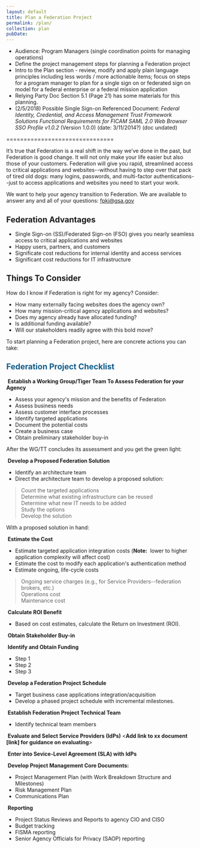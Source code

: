 ```yaml
---
layout: default
title: Plan a Federation Project
permalink: /plan/
collection: plan
pubDate: 
---
```


- Audience: Program Managers (single coordination points for managing operations)
- Define the project management steps for planning a Federation project 
- Intro to the Plan section - review, modify and apply plain language principles including less words / more actionable items; focus on steps for a program manager to plan for a single sign on or federated sign on model for a federal enterprise or a federal mission application
- Relying Party Doc Section 5.1 (Page 21) has some materials for this planning.
- (2/5/2018) Possible Single Sign-on Referenced Document: _Federal Identity, Credential, and Access Management Trust Framework Solutions Functional Requirements for FICAM SAML 2.0 Web Browser SSO Profile v1.0.2_ (Version 1.0.0) (date: 3/11/2014?) (doc undated)

===============================

It’s true that Federation is a real shift in the way we’ve done in the past, but Federation is good change.  It will not only make your life easier but also those of your customers.  Federation will give you rapid, streamlined access to critical applications and websites--without having to step over that pack of tired old dogs:  many logins, passwords, and multi-factor authentications--just to access applications and websites you need to start your work.  

We want to help your agency transition to Federation. We are available to answer any and all of your questions: fpki@gsa.gov

## Federation Advantages 

* Single Sign-on (SS)/Federated Sign-on (FSO) gives you nearly seamless access to critical applications and websites
* Happy users, partners, and customers
* Significate cost reductions for internal identity and access services
* Significant cost reductions for IT infrastructure


## Things To Consider
How do I know if Federation is right for my agency?  Consider:

* How many externally facing websites does the agency own?
* How many mission-critical agency applications and websites?
* Does my agency already have allocated funding?
* Is additional funding available?
* Will our stakeholders readily agree with this bold move? 

To start planning a Federation project, here are concrete actions you can take: 

## <span style="color: #0C5C89">**Federation Project Checklist**</span>

<i class="fa fa-check-square-o"></i> &nbsp;**Establish a Working Group/Tiger Team To Assess Federation for your Agency**
* Assess your agency's mission and the benefits of Federation
* Assess business needs
* Assess customer interface processes
* Identify targeted applications
* Document the potential costs
* Create a business case
* Obtain preliminary stakeholder buy-in

After the WG/TT concludes its assessment and you get the green light:

<i class="fa fa-check-square-o"></i> &nbsp;**Develop a Proposed Federation Solution**
* Identify an architecture team
* Direct the architecture team to develop a proposed solution:
> Count the targeted applications<br>
> Determine what existing infrastructure can be reused<br>
> Determine what new IT needs to be added<br>
> Study the options<br>
> Develop the solution<br>

With a proposed solution in hand:

<i class="fa fa-check-square-o"></i> &nbsp;**Estimate the Cost**
* Estimate targeted application integration costs (**Note:**&nbsp;&nbsp;lower to higher application complexity will affect cost)
* Estimate the cost to modify each application's authentication method
* Estimate ongoing, life-cycle costs
> Ongoing service charges (e.g., for Service Providers--federation brokers, etc.)<br>
> Operations cost<br>
> Maintenance cost

<i class="fa fa-check-square-o"></i> &nbsp;**Calculate ROI Benefit** 
* Based on cost estimates, calculate the Return on Investment (ROI).

<i class="fa fa-check-square-o"></i> &nbsp;**Obtain Stakeholder Buy-in**

<i class="fa fa-check-square-o"></i> &nbsp;**Identify and Obtain Funding**
* Step 1
* Step 2
* Step 3

<i class="fa fa-check-square-o"></i> &nbsp;**Develop a Federation Project Schedule** 
* Target business case applications integration/acquisition
* Develop a phased project schedule with incremental milestones.

<i class="fa fa-check-square-o"></i> &nbsp;**Establish Federation Project Technical Team**
* Identify technical team members

<i class="fa fa-check-square-o"></i> &nbsp;**Evaluate and Select Service Providers (IdPs)**
<**Add link to xx document [link] for guidance on evaluating**> 

<i class="fa fa-check-square-o"></i> &nbsp;**Enter into Sevice-Level Agreement (SLA) with IdPs**

<i class="fa fa-check-square-o"></i> &nbsp;**Develop Project Management Core Documents:**
* Project Management Plan (with Work Breakdown Structure and Milestones)
* Risk Management Plan
* Communications Plan

<i class="fa fa-check-square-o"></i> &nbsp;**Reporting**
* Project Status Reviews and Reports to agency CIO and CISO
* Budget tracking
* FISMA reporting
* Senior Agency Officials for Privacy (SAOP) reporting
